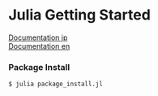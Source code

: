 # Julia Getting Started

[Documentation jp](https://mnru.github.io/julia-doc-ja-v1.0/index.html)  
[Documentation en](https://docs.julialang.org/en/v1/)

### Package Install

```bash
$ julia package_install.jl
```